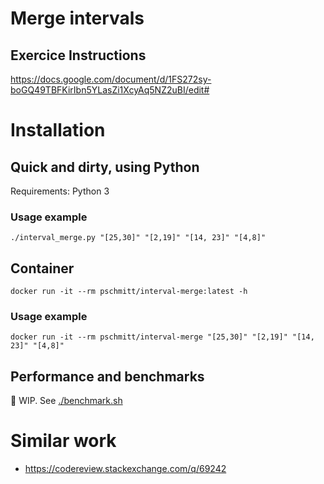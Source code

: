 # Merge intervals

## Exercice Instructions

https://docs.google.com/document/d/1FS272sy-boGQ49TBFKirIbn5YLasZi1XcyAq5NZ2uBI/edit#

# Installation

## Quick and dirty, using Python

Requirements: Python 3

### Usage example

```shell
./interval_merge.py "[25,30]" "[2,19]" "[14, 23]" "[4,8]"
```

## Container

```shell
docker run -it --rm pschmitt/interval-merge:latest -h
```

### Usage example

```shell
docker run -it --rm pschmitt/interval-merge "[25,30]" "[2,19]" "[14, 23]" "[4,8]"
```

## Performance and benchmarks

🚧 WIP. See [./benchmark.sh](./benchmark.sh)

# Similar work

- https://codereview.stackexchange.com/q/69242
